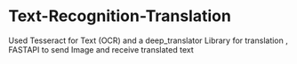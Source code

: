 # Text-Recognition-Translation
Used Tesseract for Text (OCR) and a deep_translator Library for translation , FASTAPI to send Image and receive translated text

